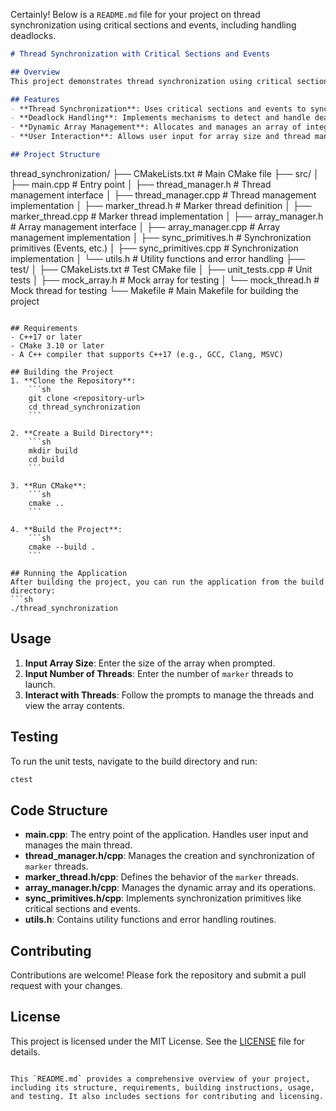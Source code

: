 Certainly! Below is a `README.md` file for your project on thread synchronization using critical sections and events, including handling deadlocks.

```markdown
# Thread Synchronization with Critical Sections and Events

## Overview
This project demonstrates thread synchronization using critical sections and events in a C++ application. The main process consists of a `main` thread and multiple `marker` threads. The application handles deadlocks and ensures proper synchronization between threads.

## Features
- **Thread Synchronization**: Uses critical sections and events to synchronize threads.
- **Deadlock Handling**: Implements mechanisms to detect and handle deadlocks.
- **Dynamic Array Management**: Allocates and manages an array of integers dynamically.
- **User Interaction**: Allows user input for array size and thread management.

## Project Structure
```
thread_synchronization/
├── CMakeLists.txt          # Main CMake file
├── src/
│   ├── main.cpp            # Entry point
│   ├── thread_manager.h    # Thread management interface
│   ├── thread_manager.cpp  # Thread management implementation
│   ├── marker_thread.h     # Marker thread definition
│   ├── marker_thread.cpp   # Marker thread implementation
│   ├── array_manager.h     # Array management interface
│   ├── array_manager.cpp   # Array management implementation
│   ├── sync_primitives.h   # Synchronization primitives (Events, etc.)
│   ├── sync_primitives.cpp # Synchronization implementation
│   └── utils.h             # Utility functions and error handling
├── test/
│   ├── CMakeLists.txt      # Test CMake file
│   ├── unit_tests.cpp      # Unit tests
│   ├── mock_array.h        # Mock array for testing
│   └── mock_thread.h       # Mock thread for testing
└── Makefile                # Main Makefile for building the project
```

## Requirements
- C++17 or later
- CMake 3.10 or later
- A C++ compiler that supports C++17 (e.g., GCC, Clang, MSVC)

## Building the Project
1. **Clone the Repository**:
    ```sh
    git clone <repository-url>
    cd thread_synchronization
    ```

2. **Create a Build Directory**:
    ```sh
    mkdir build
    cd build
    ```

3. **Run CMake**:
    ```sh
    cmake ..
    ```

4. **Build the Project**:
    ```sh
    cmake --build .
    ```

## Running the Application
After building the project, you can run the application from the build directory:
```sh
./thread_synchronization
```

## Usage
1. **Input Array Size**: Enter the size of the array when prompted.
2. **Input Number of Threads**: Enter the number of `marker` threads to launch.
3. **Interact with Threads**: Follow the prompts to manage the threads and view the array contents.

## Testing
To run the unit tests, navigate to the build directory and run:
```sh
ctest
```

## Code Structure
- **main.cpp**: The entry point of the application. Handles user input and manages the main thread.
- **thread_manager.h/cpp**: Manages the creation and synchronization of `marker` threads.
- **marker_thread.h/cpp**: Defines the behavior of the `marker` threads.
- **array_manager.h/cpp**: Manages the dynamic array and its operations.
- **sync_primitives.h/cpp**: Implements synchronization primitives like critical sections and events.
- **utils.h**: Contains utility functions and error handling routines.

## Contributing
Contributions are welcome! Please fork the repository and submit a pull request with your changes.

## License
This project is licensed under the MIT License. See the [LICENSE](LICENSE) file for details.
```

This `README.md` provides a comprehensive overview of your project, including its structure, requirements, building instructions, usage, and testing. It also includes sections for contributing and licensing.